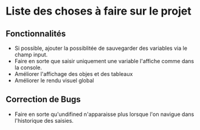 # Liste des choses à faire sur le projet

## Fonctionnalités
 + Si possible, ajouter la possiblitée de sauvegarder des variables via le champ input.
 + Faire en sorte que saisir uniquement une variable l'affiche comme dans la console.
 + Améliorer l'affichage des objes et des tableaux
 + Améliorer le rendu visuel global

## Correction de Bugs
 + Faire en sorte qu'undifined n'apparaisse plus lorsque l'on navigue dans l'historique des saisies.